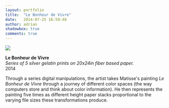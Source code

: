 ```yaml
---
layout: portfolio
title:  "Le Bonheur de Vivre"
date:   2014-07-25 16:59:48
author: adrian
shadowbox: true
comments: true
---
```



<a href="{{site.url}}/img/2014/bonheur/stack1.jpg" rel="shadowbox" title="Le Bonheur de Vivre">
<img src="{{site.url}}/img/2014/bonheur/stack1-pre.jpg"></a>

**Le Bonheur de Vivre** <br />
*Series of 5 silver gelatin prints on 20x24in fiber based paper.* <br />
2014

Through a series digital manipulations, the artist takes Matisse's painting *Le
Bonheur de Vivre* through a journey of different color spaces (the way computers
store and think about color information). He then represents the painting five
times as different height paper stacks proportional to the varying file
sizes these transformations produce. 
